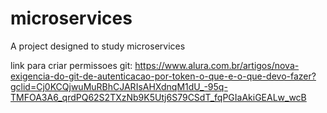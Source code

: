 # microservices
A project designed to study microservices


link para criar permissoes git:
https://www.alura.com.br/artigos/nova-exigencia-do-git-de-autenticacao-por-token-o-que-e-o-que-devo-fazer?gclid=Cj0KCQjwuMuRBhCJARIsAHXdnqM1dU_-95q-TMFOA3A6_qrdPQ62S2TXzNb9K5Utj6S79CSdT_fqPGIaAkiGEALw_wcB
